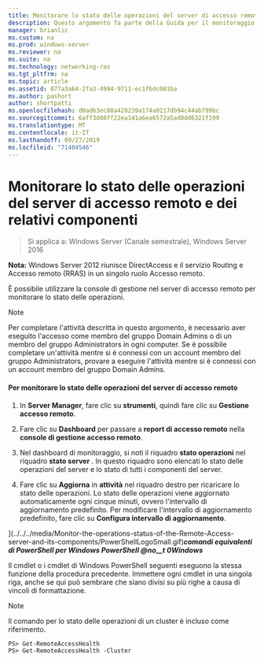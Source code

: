 ```yaml
---
title: Monitorare lo stato delle operazioni del server di accesso remoto e dei relativi componenti
description: Questo argomento fa parte della Guida per il monitoraggio e l'accounting di accesso remoto in Windows Server 2016.
manager: brianlic
ms.custom: na
ms.prod: windows-server
ms.reviewer: na
ms.suite: na
ms.technology: networking-ras
ms.tgt_pltfrm: na
ms.topic: article
ms.assetid: 077a3a64-2fa3-4994-9711-ec1fbdc081ba
ms.author: pashort
author: shortpatti
ms.openlocfilehash: d0ad63ec88a428239a174a0217db94c44ab799bc
ms.sourcegitcommit: 6aff3d88ff22ea141a6ea6572a5ad8dd6321f199
ms.translationtype: MT
ms.contentlocale: it-IT
ms.lasthandoff: 09/27/2019
ms.locfileid: "71404546"
---
```

# <a name="monitor-the-operations-status-of-the-remote-access-server-and-its-components"></a>Monitorare lo stato delle operazioni del server di accesso remoto e dei relativi componenti

>Si applica a: Windows Server (Canale semestrale), Windows Server 2016

**Nota:** Windows Server 2012 riunisce DirectAccess e il servizio Routing e Accesso remoto (RRAS) in un singolo ruolo Accesso remoto.  
  
È possibile utilizzare la console di gestione nel server di accesso remoto per monitorare lo stato delle operazioni.  
  
> [!NOTE]  
> Per completare l'attività descritta in questo argomento, è necessario aver eseguito l'accesso come membro del gruppo Domain Admins o di un membro del gruppo Administrators in ogni computer. Se è possibile completare un'attività mentre si è connessi con un account membro del gruppo Administrators, provare a eseguire l'attività mentre si è connessi con un account membro del gruppo Domain Admins.  
  
#### <a name="to-monitor-the-remote-access-server-operations-status"></a>Per monitorare lo stato delle operazioni del server di accesso remoto  
  
1.  In **Server Manager**, fare clic su **strumenti**, quindi fare clic su **Gestione accesso remoto**.  
  
2.  Fare clic su **Dashboard** per passare a **report di accesso remoto** nella **console di gestione accesso remoto**.  
  
3.  Nel dashboard di monitoraggio, si noti il riquadro **stato operazioni** nel riquadro **stato server** . In questo riquadro sono elencati lo stato delle operazioni del server e lo stato di tutti i componenti del server.  
  
4.  Fare clic su **Aggiorna** in **attività** nel riquadro destro per ricaricare lo stato delle operazioni. Lo stato delle operazioni viene aggiornato automaticamente ogni cinque minuti, ovvero l'intervallo di aggiornamento predefinito. Per modificare l'intervallo di aggiornamento predefinito, fare clic su **Configura intervallo di aggiornamento**.  
  
](../../../media/Monitor-the-operations-status-of-the-Remote-Access-server-and-its-components/PowerShellLogoSmall.gif)***<em>comandi equivalenti</em> di PowerShell per Windows PowerShell @no__t 0Windows***  
  
Il cmdlet o i cmdlet di Windows PowerShell seguenti eseguono la stessa funzione della procedura precedente. Immettere ogni cmdlet in una singola riga, anche se qui può sembrare che siano divisi su più righe a causa di vincoli di formattazione.  
  
> [!NOTE]  
> Il comando per lo stato delle operazioni di un cluster è incluso come riferimento.  
  
```  
PS> Get-RemoteAccessHealth  
PS> Get-RemoteAccessHealth -Cluster  
```  
  


